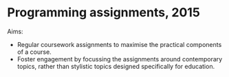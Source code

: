 # Programming assignments, 2015

Aims:

- Regular coursework assignments to maximise the practical components of a course.
- Foster engagement by focussing the assignments around contemporary topics, rather than stylistic topics designed specifically for education.
